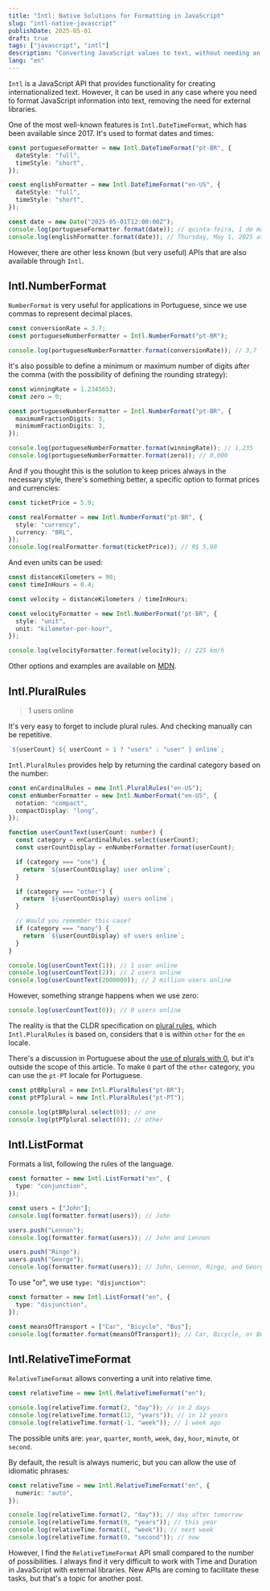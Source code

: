 ```yaml
---
title: "Intl: Native Solutions for Formatting in JavaScript"
slug: "intl-native-javascript"
publishDate: 2025-05-01
draft: true
tags: ["javascript", "intl"]
description: "Converting JavaScript values to text, without needing an external library"
lang: "en"
---
```


`Intl` is a JavaScript API that provides functionality for creating internationalized text. However, it can be used in any case where you need to format JavaScript information into text, removing the need for external libraries.

One of the most well-known features is `Intl.DateTimeFormat`, which has been available since 2017. It's used to format dates and times:

```ts
const portugueseFormatter = new Intl.DateTimeFormat("pt-BR", {
  dateStyle: "full",
  timeStyle: "short",
});

const englishFormatter = new Intl.DateTimeFormat("en-US", {
  dateStyle: "full",
  timeStyle: "short",
});

const date = new Date("2025-05-01T12:00:00Z");
console.log(portugueseFormatter.format(date)); // quinta-feira, 1 de maio de 2025 às 09:00
console.log(englishFormatter.format(date)); // Thursday, May 1, 2025 at 9:00 AM
```

However, there are other less known (but very useful) APIs that are also available through `Intl`.

## Intl.NumberFormat

`NumberFormat` is very useful for applications in Portuguese, since we use commas to represent decimal places.

```ts
const conversionRate = 3.7;
const portugueseNumberFormatter = Intl.NumberFormat("pt-BR");

console.log(portugueseNumberFormatter.format(conversionRate)); // 3,7
```

It's also possible to define a minimum or maximum number of digits after the comma (with the possibility of defining the rounding strategy):

```ts
const winningRate = 1.2345653;
const zero = 0;

const portugueseNumberFormatter = Intl.NumberFormat("pt-BR", {
  maximumFractionDigits: 3,
  minimumFractionDigits: 3,
});

console.log(portugueseNumberFormatter.format(winningRate)); // 1,235
console.log(portugueseNumberFormatter.format(zero)); // 0,000
```

And if you thought this is the solution to keep prices always in the necessary style, there's something better, a specific option to format prices and currencies:

```ts
const ticketPrice = 5.9;

const realFormatter = new Intl.NumberFormat("pt-BR", {
  style: "currency",
  currency: "BRL",
});
console.log(realFormatter.format(ticketPrice)); // R$ 5,90
```

And even units can be used:

```ts
const distanceKilometers = 90;
const timeInHours = 0.4;

const velocity = distanceKilometers / timeInHours;

const velocityFormatter = new Intl.NumberFormat("pt-BR", {
  style: "unit",
  unit: "kilometer-per-hour",
});

console.log(velocityFormatter.format(velocity)); // 225 km/h
```

Other options and examples are available on [MDN](https://developer.mozilla.org/en-US/docs/Web/JavaScript/Reference/Global_Objects/Intl/NumberFormat/NumberFormat).

## Intl.PluralRules

> 1 users online

It's very easy to forget to include plural rules. And checking manually can be repetitive.

<!-- prettier-ignore-start -->
```ts
`${userCount} ${ userCount > 1 ? "users" : "user" } online`;
```
<!-- prettier-ignore-end -->

`Intl.PluralRules` provides help by returning the cardinal category based on the number:

```ts
const enCardinalRules = new Intl.PluralRules("en-US");
const enNumberFormatter = new Intl.NumberFormat("en-US", {
  notation: "compact",
  compactDisplay: "long",
});

function userCountText(userCount: number) {
  const category = enCardinalRules.select(userCount);
  const userCountDisplay = enNumberFormatter.format(userCount);

  if (category === "one") {
    return `${userCountDisplay} user online`;
  }

  if (category === "other") {
    return `${userCountDisplay} users online`;
  }

  // Would you remember this case?
  if (category === "many") {
    return `${userCountDisplay} of users online`;
  }
}

console.log(userCountText(1)); // 1 user online
console.log(userCountText(2)); // 2 users online
console.log(userCountText(2000000)); // 2 million users online
```

However, something strange happens when we use zero:

```ts
console.log(userCountText(0)); // 0 users online
```

The reality is that the CLDR specification on [plural rules](https://www.unicode.org/cldr/charts/43/supplemental/language_plural_rules.html), which `Intl.PluralRules` is based on, considers that `0` is within `other` for the `en` locale.

There's a discussion in Portuguese about the [use of plurals with 0](https://ciberduvidas.iscte-iul.pt/artigos/rubricas/idioma/zero-com-ou-sem-plural/2837), but it's outside the scope of this article. To make `0` part of the `other` category, you can use the `pt-PT` locale for Portuguese.

```ts
const ptBRplural = new Intl.PluralRules("pt-BR");
const ptPTplural = new Intl.PluralRules("pt-PT");

console.log(ptBRplural.select(0)); // one
console.log(ptPTplural.select(0)); // other
```

## Intl.ListFormat

Formats a list, following the rules of the language.

```ts
const formatter = new Intl.ListFormat("en", {
  type: "conjunction",
});

const users = ["John"];
console.log(formatter.format(users)); // John

users.push("Lennon");
console.log(formatter.format(users)); // John and Lennon

users.push("Ringo");
users.push("George");
console.log(formatter.format(users)); // John, Lennon, Ringo, and George
```

To use "or", we use `type: "disjunction"`:

```ts
const formatter = new Intl.ListFormat("en", {
  type: "disjunction",
});

const meansOfTransport = ["Car", "Bicycle", "Bus"];
console.log(formatter.format(meansOfTransport)); // Car, Bicycle, or Bus
```

## Intl.RelativeTimeFormat

`RelativeTimeFormat` allows converting a unit into relative time.

```ts
const relativeTime = new Intl.RelativeTimeFormat("en");

console.log(relativeTime.format(2, "day")); // in 2 days
console.log(relativeTime.format(12, "years")); // in 12 years
console.log(relativeTime.format(-1, "week")); // 1 week ago
```

The possible units are:
`year`, `quarter`, `month`, `week`, `day`, `hour`, `minute`, or `second`.

By default, the result is always numeric, but you can allow the use of idiomatic phrases:

```ts
const relativeTime = new Intl.RelativeTimeFormat("en", {
  numeric: "auto",
});

console.log(relativeTime.format(2, "day")); // day after tomorrow
console.log(relativeTime.format(0, "years")); // this year
console.log(relativeTime.format(1, "week")); // next week
console.log(relativeTime.format(0, "second")); // now
```

However, I find the `RelativeTimeFormat` API small compared to the number of possibilities. I always find it very difficult to work with Time and Duration in JavaScript with external libraries. New APIs are coming to facilitate these tasks, but that's a topic for another post.
